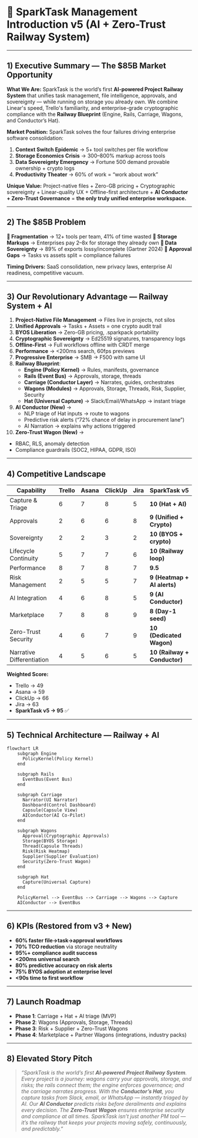 # 🚀 SparkTask Management Introduction v5 (AI + Zero-Trust Railway System)

---

## 1) Executive Summary — The $85B Market Opportunity

**What We Are:** SparkTask is the world’s first **AI-powered Project Railway System** that unifies task management, file intelligence, approvals, and sovereignty — while running on storage you already own. We combine Linear's speed, Trello's familiarity, and enterprise-grade cryptographic compliance with the **Railway Blueprint** (Engine, Rails, Carriage, Wagons, and Conductor’s Hat).

**Market Position:** SparkTask solves the four failures driving enterprise software consolidation:

1. **Context Switch Epidemic** → 5+ tool switches per file workflow
2. **Storage Economics Crisis** → 300–800% markup across tools
3. **Data Sovereignty Emergency** → Fortune 500 demand provable ownership + crypto logs
4. **Productivity Theater** → 60% of work = “work about work”

**Unique Value:** Project-native files + Zero-GB pricing + Cryptographic sovereignty + Linear-quality UX + Offline-first architecture + **AI Conductor + Zero-Trust Governance** = **the only truly unified enterprise workspace.**

---

## 2) The $85B Problem

**🔴 Fragmentation** → 12+ tools per team, 41% of time wasted
**🔴 Storage Markups** → Enterprises pay 2–8x for storage they already own
**🔴 Data Sovereignty** → 89% of exports lossy/incomplete (Gartner 2024)
**🔴 Approval Gaps** → Tasks vs assets split = compliance failures

**Timing Drivers:** SaaS consolidation, new privacy laws, enterprise AI readiness, competitive vacuum.

---

## 3) Our Revolutionary Advantage — Railway System + AI

1. **Project-Native File Management** → Files live in projects, not silos
2. **Unified Approvals** → Tasks + Assets = one crypto audit trail
3. **BYOS Liberation** → Zero-GB pricing, .sparkpack portability
4. **Cryptographic Sovereignty** → Ed25519 signatures, transparency logs
5. **Offline-First** → Full workflows offline with CRDT merge
6. **Performance** → <200ms search, 60fps previews
7. **Progressive Enterprise** → SMB → F500 with same UI
8. **Railway Blueprint**:
   - **Engine (Policy Kernel)** → Rules, manifests, governance
   - **Rails (Event Bus)** → Approvals, storage, threads
   - **Carriage (Conductor Layer)** → Narrates, guides, orchestrates
   - **Wagons (Modules)** → Approvals, Storage, Threads, Risk, Supplier, Security
   - **Hat (Universal Capture)** → Slack/Email/WhatsApp → instant triage
9. **AI Conductor (New)** →
   - NLP triage of Hat inputs → route to wagons
   - Predictive risk alerts (“72% chance of delay in procurement lane”)
   - AI Narration → explains why actions triggered
10. **Zero-Trust Wagon (New)** →

- RBAC, RLS, anomaly detection
- Compliance guardrails (SOC2, HIPAA, GDPR, ISO)

---

## 4) Competitive Landscape

| Capability                | Trello | Asana | ClickUp | Jira | SparkTask v5                 |
| ------------------------- | ------ | ----- | ------- | ---- | ---------------------------- |
| Capture & Triage          | 6      | 7     | 8       | 5    | **10 (Hat + AI)**            |
| Approvals                 | 2      | 6     | 6       | 8    | **9 (Unified + Crypto)**     |
| Sovereignty               | 2      | 2     | 3       | 2    | **10 (BYOS + crypto)**       |
| Lifecycle Continuity      | 5      | 7     | 7       | 6    | **10 (Railway loop)**        |
| Performance               | 8      | 7     | 8       | 7    | **9.5**                      |
| Risk Management           | 2      | 5     | 5       | 7    | **9 (Heatmap + AI alerts)**  |
| AI Integration            | 4      | 6     | 8       | 5    | **9 (AI Conductor)**         |
| Marketplace               | 7      | 8     | 8       | 9    | **8 (Day-1 seed)**           |
| Zero-Trust Security       | 4      | 6     | 7       | 9    | **10 (Dedicated Wagon)**     |
| Narrative Differentiation | 4      | 5     | 6       | 5    | **10 (Railway + Conductor)** |

**Weighted Score:**

- Trello → 49
- Asana → 59
- ClickUp → 66
- Jira → 63
- **SparkTask v5 → 95** ✅

---

## 5) Technical Architecture — Railway + AI

```mermaid
flowchart LR
    subgraph Engine
      PolicyKernel(Policy Kernel)
    end

    subgraph Rails
      EventBus(Event Bus)
    end

    subgraph Carriage
      Narrator(UI Narrator)
      Dashboard(Control Dashboard)
      Capsule(Capsule View)
      AIConductor(AI Co-Pilot)
    end

    subgraph Wagons
      Approval(Cryptographic Approvals)
      Storage(BYOS Storage)
      Thread(Capsule Threads)
      Risk(Risk Heatmap)
      Supplier(Supplier Evaluation)
      Security(Zero-Trust Wagon)
    end

    subgraph Hat
      Capture(Universal Capture)
    end

    PolicyKernel --> EventBus --> Carriage --> Wagons --> Capture
    AIConductor --> EventBus
```

---

## 6) KPIs (Restored from v3 + New)

- **60% faster file→task→approval workflows**
- **70% TCO reduction** via storage neutrality
- **95%+ compliance audit success**
- **<200ms universal search**
- **80% predictive accuracy on risk alerts**
- **75% BYOS adoption at enterprise level**
- **<90s time to first workflow**

---

## 7) Launch Roadmap

- **Phase 1**: Carriage + Hat + AI triage (MVP)
- **Phase 2**: Wagons (Approvals, Storage, Threads)
- **Phase 3**: Risk + Supplier + Zero-Trust Wagons
- **Phase 4**: Marketplace + Partner Wagons (integrations, industry packs)

---

## 8) Elevated Story Pitch

> _“SparkTask is the world’s first **AI-powered Project Railway System**. Every project is a journey: wagons carry your approvals, storage, and risks; the rails connect them; the engine enforces governance; and the carriage narrates progress. With the **Conductor’s Hat**, you capture tasks from Slack, email, or WhatsApp — instantly triaged by AI. Our **AI Conductor** predicts risks before derailments and explains every decision. The **Zero-Trust Wagon** ensures enterprise security and compliance at all times. SparkTask isn’t just another PM tool — it’s the railway that keeps your projects moving safely, continuously, and predictably.”_
